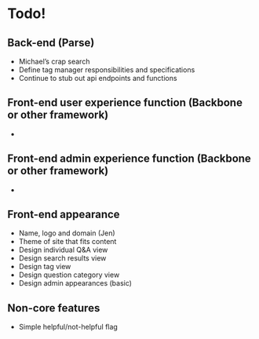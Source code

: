 # Todo!

## Back-end (Parse)
+ Michael’s crap search
+ Define tag manager responsibilities and specifications
+ Continue to stub out api endpoints and functions

## Front-end user experience function (Backbone or other framework)
+ 

## Front-end admin experience function (Backbone or other framework)
+ 

## Front-end appearance
+ Name, logo and domain (Jen)
+ Theme of site that fits content
+ Design individual Q&A view
+ Design search results view
+ Design tag view
+ Design question category view
+ Design admin appearances (basic)

## Non-core features
+ Simple helpful/not-helpful flag
